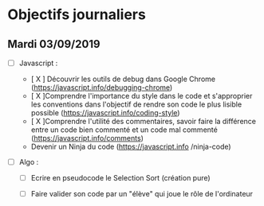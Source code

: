# Objectifs journaliers

## Mardi 03/09/2019


* [ ] Javascript :
  * [ X ] Découvrir les outils de debug dans Google Chrome (https://javascript.info/debugging-chrome)
  * [ X ]Comprendre l'importance du style dans le code et s'approprier les conventions dans l'objectif de rendre son code le plus lisible possible (https://javascript.info/coding-style)
  * [ X ]Comprendre l'utilité des commentaires, savoir faire la différence entre un code bien commenté et un code mal commenté (https://javascript.info/comments)
  * Devenir un Ninja du code (https://javascript.info /ninja-code)

* [  ] Algo : 
  * [  ] Ecrire en pseudocode le Selection Sort (création pure)
  * [  ] Faire valider son code par un "élève" qui joue le rôle de l'ordinateur


